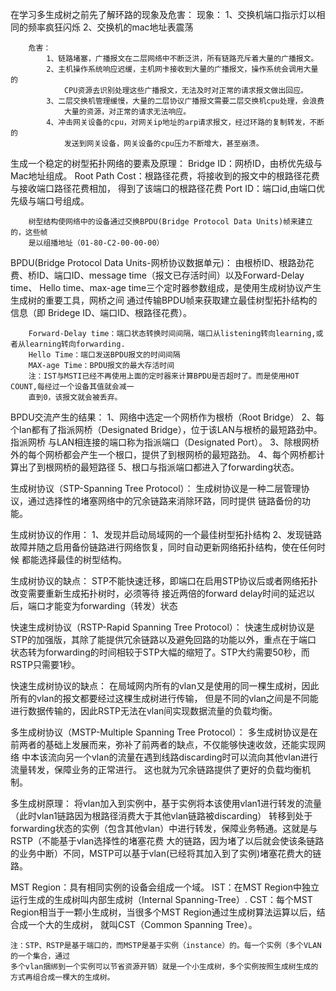 在学习多生成树之前先了解环路的现象及危害：
		现象：
			1、交换机端口指示灯以相同的频率疯狂闪烁
			2、交换机的mac地址表震荡
			
		危害：
			1、链路堵塞，广播报文在二层网络中不断泛洪，所有链路充斥着大量的广播报文。
			2、主机操作系统响应迟缓，主机网卡接收到大量的广播报文，操作系统会调用大量的
				CPU资源去识别处理这些广播报文，无法及时对正常的请求报文做出回应。
			3、二层交换机管理缓慢，大量的二层协议广播报文需要二层交换机cpu处理，会浪费
				大量的资源，对正常的请求无法响应。
			4、冲击网关设备的cpu，对网关ip地址的arp请求报文，经过环路的复制转发，不断的
				发送到网关设备，网关设备的cpu压力不断增大，甚至崩溃。
				
生成一个稳定的树型拓扑网络的要素及原理：
		Bridge ID：网桥ID，由桥优先级与Mac地址组成。
		Root Path Cost：根路径花费，将接收到的报文中的根路径花费与接收端口路径花费相加，
						得到了该端口的根路径花费
		Port ID：端口id,由端口优先级与端口号组成。
		
		树型结构使网络中的设备通过交换BPDU(Bridge Protocol Data Units)帧来建立的，这些帧
		是以组播地址（01-80-C2-00-00-00）
		
BPDU(Bridge Protocol Data Units-网桥协议数据单元)：
		由根桥ID、根路劲花费、桥ID、端口ID、message time（报文已存活时间）以及Forward-Delay time、
		Hello time、max-age time三个定时器参数组成，是使用生成树协议产生生成树的重要工具，网桥之间
		通过传输BPDU帧来获取建立最佳树型拓扑结构的信息（即 Bridege ID、端口ID、根路径花费）。
		
		Forward-Delay time：端口状态转换时间间隔，端口从listening转向learning,或者从learning转向forwarding.
		Hello Time：端口发送BPDU报文的时间间隔
		MAX-age Time：BPDU报文的最大存活时间
		注：IST与MSTI已经不再使用上面的定时器来计算BPDU是否超时了。而是使用HOT COUNT,每经过一个设备其值就会减一
		直到0，该报文就会被丢弃。
		
BPDU交流产生的结果：
		1、网络中选定一个网桥作为根桥（Root Bridge）
		2、每个lan都有了指派网桥（Designated Bridge），位于该LAN与根桥的最短路劲中。指派网桥
		与LAN相连接的端口称为指派端口（Designated Port）。
		3、除根网桥外的每个网桥都会产生一个根口，提供了到根网桥的最短路劲。
		4、每个网桥都计算出了到根网桥的最短路径
		5、根口与指派端口都进入了forwarding状态。	
	
生成树协议（STP-Spanning Tree Protocol）：
		生成树协议是一种二层管理协议，通过选择性的堵塞网络中的冗余链路来消除环路，同时提供
		链路备份的功能。
	
生成树协议的作用：
		1、发现并启动局域网的一个最佳树型拓扑结构
		2、发现链路故障并随之启用备份链路进行网络恢复，同时自动更新网络拓扑结构，使在任何时候
		   都能选择最佳的树型结构。

生成树协议的缺点：
		STP不能快速迁移，即端口在启用STP协议后或者网络拓扑改变需要重新生成拓扑树时，必须等待
		接近两倍的forward delay时间的延迟以后，端口才能变为forwarding（转发）状态
	
快速生成树协议（RSTP-Rapid Spanning Tree Protocol）：
		快速生成树协议是STP的加强版，其除了能提供冗余链路以及避免回路的功能以外，重点在于端口
		状态转为forwarding的时间相较于STP大幅的缩短了。STP大约需要50秒，而RSTP只需要1秒。

快速生成树协议的缺点：
		在局域网内所有的vlan又是使用的同一棵生成树，因此所有的vlan的报文都要经过这棵生成树进行传输，
		但是不同的vlan之间是不同能进行数据传输的，因此RSTP无法在vlan间实现数据流量的负载均衡。
		
多生成树协议（MSTP-Multiple Spanning Tree Protocol）：
		多生成树协议是在前两者的基础上发展而来，弥补了前两者的缺点，不仅能够快速收敛，还能实现网络
		中本该流向另一个vlan的流量在遇到线路discarding时可以流向其他vlan进行流量转发，保障业务的正常进行。
		这也就为冗余链路提供了更好的负载均衡机制。
	
多生成树原理：
		将vlan加入到实例中，基于实例将本该使用vlan1进行转发的流量（此时vlan1链路因为根路径消费大于其他vlan链路被discarding）
		转移到处于forwarding状态的实例（包含其他vlan）中进行转发，保障业务畅通。这就是与RSTP（不能基于vlan选择性的堵塞花费
		大的链路，因为堵了以后就会使该条链路的业务中断）不同，MSTP可以基于vlan(已经将其加入到了实例)堵塞花费大的链路。
		
		
MST Region：具有相同实例的设备会组成一个域。
IST：在MST Region中独立运行生成的生成树叫内部生成树（Internal Spanning-Tree）.
CST：每个MST Region相当于一颗小生成树，当很多个MST Region通过生成树算法运算以后，结合成一个大的生成树，
就叫CST（Common Spanning Tree）。
		
		
		
		
		
	注：STP、RSTP是基于端口的，而MSTP是基于实例（instance）的。每一个实例（多个VLAN的一个集合，通过
	多个vlan捆绑到一个实例可以节省资源开销）就是一个小生成树，多个实例按照生成树生成的方式再组合成一棵大的生成树。
	

	